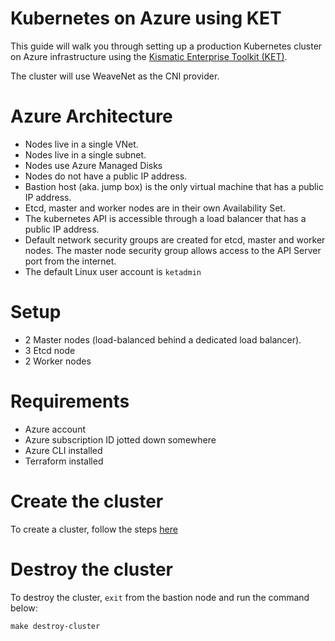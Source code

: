 # Kubernetes on Azure using KET

This guide will walk you through setting up a production Kubernetes cluster on 
Azure infrastructure using the [Kismatic Enterprise Toolkit (KET)](https://github.com/apprenda/kismatic).

The cluster will use WeaveNet as the CNI provider.

# Azure Architecture
* Nodes live in a single VNet.
* Nodes live in a single subnet.
* Nodes use Azure Managed Disks
* Nodes do not have a public IP address.
* Bastion host (aka. jump box) is the only virtual machine that has a public IP address.
* Etcd, master and worker nodes are in their own Availability Set.
* The kubernetes API is accessible through a load balancer that has a public IP address.
* Default network security groups are created for etcd, master and worker nodes. The master node security group allows access to the API Server port from the internet.
* The default Linux user account is `ketadmin`

# Setup
* 2 Master nodes (load-balanced behind a dedicated load balancer).
* 3 Etcd node
* 2 Worker nodes

# Requirements
* Azure account
* Azure subscription ID jotted down somewhere
* Azure CLI installed
* Terraform installed

# Create the cluster
To create a cluster, follow the steps [here](docs/1-cluster-creation.md)

# Destroy the cluster

To destroy the cluster, `exit` from the bastion node and run the command below:

```
make destroy-cluster
```